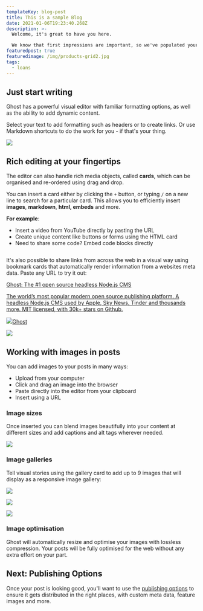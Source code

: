 ```yaml
---
templateKey: blog-post
title: This is a sample Blog
date: 2021-01-06T19:23:40.268Z
description: >-
  Welcome, it's great to have you here.

  We know that first impressions are important, so we've populated your new site with some initial getting started posts that will help you get familiar with everything in no time.
featuredpost: true
featuredimage: /img/products-grid2.jpg
tags:
  - loans
---
```

## Just start writing

Ghost has a powerful visual editor with familiar formatting options, as well as the ability to add dynamic content.

Select your text to add formatting such as headers or to create links. Or use Markdown shortcuts to do the work for you - if that's your thing.

![](https://static.ghost.org/v2.0.0/images/formatting-editor-demo.gif)

## Rich editing at your fingertips

The editor can also handle rich media objects, called **cards**, which can be organised and re-ordered using drag and drop.

You can insert a card either by clicking the `+` button, or typing `/` on a new line to search for a particular card. This allows you to efficiently insert **images**, **markdown**, **html, embeds** and more.

**For example**:

* Insert a video from YouTube directly by pasting the URL
* Create unique content like buttons or forms using the HTML card
* Need to share some code? Embed code blocks directly

```

```

It's also possible to share links from across the web in a visual way using bookmark cards that automatically render information from a websites meta data. Paste any URL to try it out:

[Ghost: The #1 open source headless Node.js CMS](https://ghost.org/)

[The world’s most popular modern open source publishing platform. A headless Node.js CMS used by Apple, Sky News, Tinder and thousands more. MIT licensed, with 30k+ stars on Github.](https://ghost.org/)

[![](https://ghost.org/icons/icon-512x512.png?v=188b8b6d743c6338ba2eab2e35bab4f5)Ghost](https://ghost.org/)

[![](https://ghost.org/images/meta/Ghost.png)](https://ghost.org/)

## Working with images in posts

You can add images to your posts in many ways:

* Upload from your computer
* Click and drag an image into the browser
* Paste directly into the editor from your clipboard
* Insert using a URL

### Image sizes

Once inserted you can blend images beautifully into your content at different sizes and add captions and alt tags wherever needed.

![](https://static.ghost.org/v3.0.0/images/image-sizes-ghost-editor.png)

### Image galleries

Tell visual stories using the gallery card to add up to 9 images that will display as a responsive image gallery:

![](https://static.ghost.org/v3.0.0/images/gallery-sample-1.jpg)

![](https://static.ghost.org/v3.0.0/images/gallery-sample-2.jpg)

![](https://static.ghost.org/v3.0.0/images/gallery-sample-3.jpg)

### Image optimisation

Ghost will automatically resize and optimise your images with lossless compression. Your posts will be fully optimised for the web without any extra effort on your part.

## Next: Publishing Options

Once your post is looking good, you'll want to use the [publishing options](https://gatsby.ghost.io/publishing-options/) to ensure it gets distributed in the right places, with custom meta data, feature images and more.